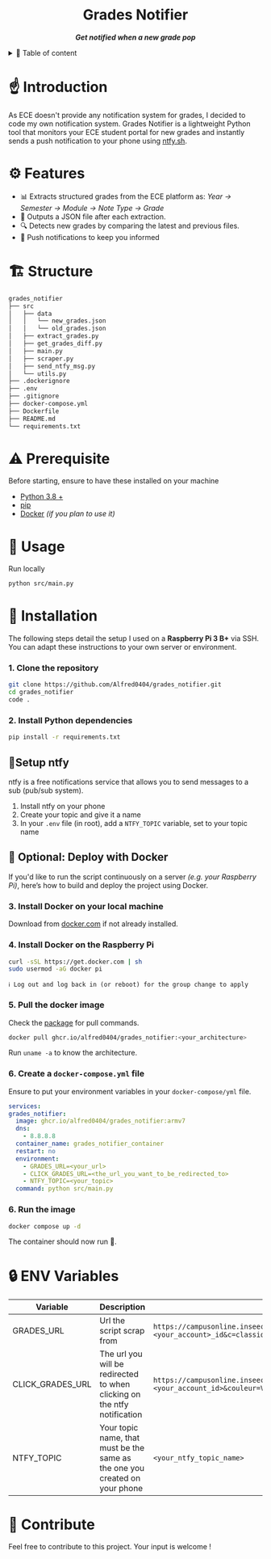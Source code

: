 <div align="center">

# **Grades Notifier**

_**Get notified when a new grade pop**_

</div>

<details>
    <summary>📖 Table of content</summary>
    <ol>
        <li><a href="#introduction">☝️ Introduction</a></li>
        <li><a href="#features">⚙️ Features</a></li>
        <li><a href="#structure">🏗️ Structure</a></li>
        <li><a href="#installation">💾 Installation</a></li>
        <li><a href="#docker">🐳 Docker</a></li>
        <li><a href="#env-variables">🔒 ENV Variables</a></li>
        <li><a href="#contribute">🤝 Contribute</a></li>
    </ol>
</details>

# ☝️ Introduction

As ECE doesn't provide any notification system for grades, I decided to code my own notification system.
Grades Notifier is a lightweight Python tool that monitors your ECE student portal for new grades and instantly sends a push notification to your phone using [ntfy.sh](https://ntfy.sh).

# ⚙️ Features

- 📊 Extracts structured grades from the ECE platform as:
  _Year → Semester → Module → Note Type → Grade_
- 📝 Outputs a JSON file after each extraction.
- 🔍 Detects new grades by comparing the latest and previous files.
- 📱 Push notifications to keep you informed

# 🏗️ Structure

```bash
grades_notifier
├── src
│   ├── data
│   │   └── new_grades.json
│   │   └── old_grades.json
│   ├── extract_grades.py
│   ├── get_grades_diff.py
│   ├── main.py
│   ├── scraper.py
│   ├── send_ntfy_msg.py
│   └── utils.py
├── .dockerignore
├── .env
├── .gitignore
├── docker-compose.yml
├── Dockerfile
├── README.md
└── requirements.txt
```

# ⚠️ Prerequisite

Before starting, ensure to have these installed on your machine

- [Python 3.8 +](https://www.python.org/downloads/)
- [pip](https://pip.pypa.io/en/stable/installation/)
- [Docker](https://www.docker.com/products/docker-desktop/) _(if you plan to use it)_

# 📡 Usage

Run locally

```bash
python src/main.py
```

# 💾 Installation

The following steps detail the setup I used on a **Raspberry Pi 3 B+** via SSH. You can adapt these instructions to your own server or environment.

### 1. Clone the repository

```bash
git clone https://github.com/Alfred0404/grades_notifier.git
cd grades_notifier
code .
```

### 2. Install Python dependencies

```bash
pip install -r requirements.txt
```

## 📱Setup ntfy

ntfy is a free notifications service that allows you to send messages to a sub (pub/sub system).

1. Install ntfy on your phone
2. Create your topic and give it a name
3. In your `.env` file (in root), add a `NTFY_TOPIC` variable, set to your topic name

## 🐳 Optional: Deploy with Docker

If you'd like to run the script continuously on a server _(e.g. your Raspberry Pi)_, here’s how to build and deploy the project using Docker.

### 3. Install Docker on your local machine

Download from [docker.com](https://www.docker.com/products/docker-desktop/) if not already installed.

### 4. Install Docker on the Raspberry Pi

```sh
curl -sSL https://get.docker.com | sh
sudo usermod -aG docker pi
```

    ℹ️ Log out and log back in (or reboot) for the group change to apply

### 5. Pull the docker image

Check the [package](https://github.com/Alfred0404/notes_scraping/pkgs/container/grades_notifier) for pull commands.

```bash
docker pull ghcr.io/alfred0404/grades_notifier:<your_architecture>
```

Run `uname -a` to know the architecture.

### 6. Create a `docker-compose.yml` file

Ensure to put your environment variables in your `docker-compose/yml` file.

```yml
services:
grades_notifier:
  image: ghcr.io/alfred0404/grades_notifier:armv7
  dns:
    - 8.8.8.8
  container_name: grades_notifier_container
  restart: no
  environment:
    - GRADES_URL=<your_url>
    - CLICK_GRADES_URL=<the_url_you_want_to_be_redirected_to>
    - NTFY_TOPIC=<your_topic>
  command: python src/main.py
```

### 6. Run the image

```bash
docker compose up -d
```

The container should now run 🎉.

# 🔒 ENV Variables

| Variable         | Description                                                                 | Value                                                                                                                                   |
| ---------------- | --------------------------------------------------------------------------- | --------------------------------------------------------------------------------------------------------------------------------------- |
| GRADES_URL       | Url the script scrap from                                                   | `https://campusonline.inseec.net/note/note_ajax.php?AccountName=<your_account>_id&c=classique&mode_affichage=&version=PROD&mode_test=N` |
| CLICK_GRADES_URL | The url you will be redirected to when clicking on the ntfy notification    | `https://campusonline.inseec.net/note/note.php?AccountName=<your_account_id>&couleur=VERT`                                              |
| NTFY_TOPIC       | Your topic name, that must be the same as the one you created on your phone | `<your_ntfy_topic_name>`                                                                                                                |

# 🤝 Contribute

Feel free to contribute to this project. Your input is welcome !
